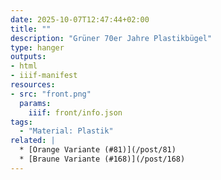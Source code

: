 ```yaml
---
date: 2025-10-07T12:47:44+02:00
title: ""
description: "Grüner 70er Jahre Plastikbügel"
type: hanger
outputs:
- html
- iiif-manifest
resources:
- src: "front.png"
  params:
    iiif: front/info.json
tags:
  - "Material: Plastik"
related: |
  * [Orange Variante (#81)](/post/81)
  * [Braune Variante (#168)](/post/168)
---
```

